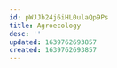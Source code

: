 ```yaml
---
id: pWJJb24j6iHL0ulaQp9Ps
title: Agroecology
desc: ''
updated: 1639762693857
created: 1639762693857
---
```


